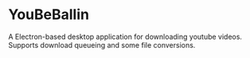 # YouBeBallin

A Electron-based desktop application for downloading youtube videos.
Supports download queueing and some file conversions.
